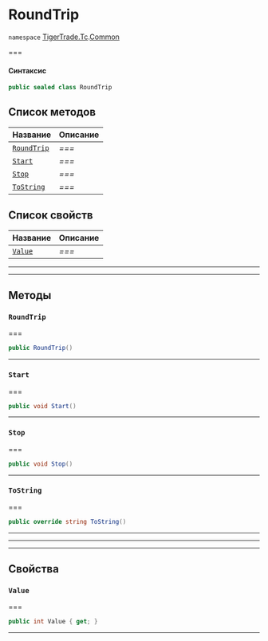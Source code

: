 # RoundTrip

`namespace` [TigerTrade.Tc](../).[Common](./)

\===

#### Синтаксис

```csharp
public sealed class RoundTrip
```

## Список методов

| Название                                        | Описание |
| ----------------------------------------------- | -------- |
| [`RoundTrip`](roundtrip.cs.md#method-roundtrip) | _===_    |
| [`Start`](roundtrip.cs.md#method-start)         | _===_    |
| [`Stop`](roundtrip.cs.md#method-stop)           | _===_    |
| [`ToString`](roundtrip.cs.md#method-tostring)   | _===_    |

## Список свойств

| Название                                  | Описание |
| ----------------------------------------- | -------- |
| [`Value`](roundtrip.cs.md#property-value) | _===_    |

***

***

## Методы

### `RoundTrip` <a href="#method-roundtrip" id="method-roundtrip"></a>

\===

```csharp
public RoundTrip()
```

***

### `Start` <a href="#method-start" id="method-start"></a>

\===

```csharp
public void Start()
```

***

### `Stop` <a href="#method-stop" id="method-stop"></a>

\===

```csharp
public void Stop()
```

***

### `ToString` <a href="#method-tostring" id="method-tostring"></a>

\===

```csharp
public override string ToString()
```

***

***

***

## Свойства

### `Value` <a href="#property-value" id="property-value"></a>

\===

```csharp
public int Value { get; }
```

***
